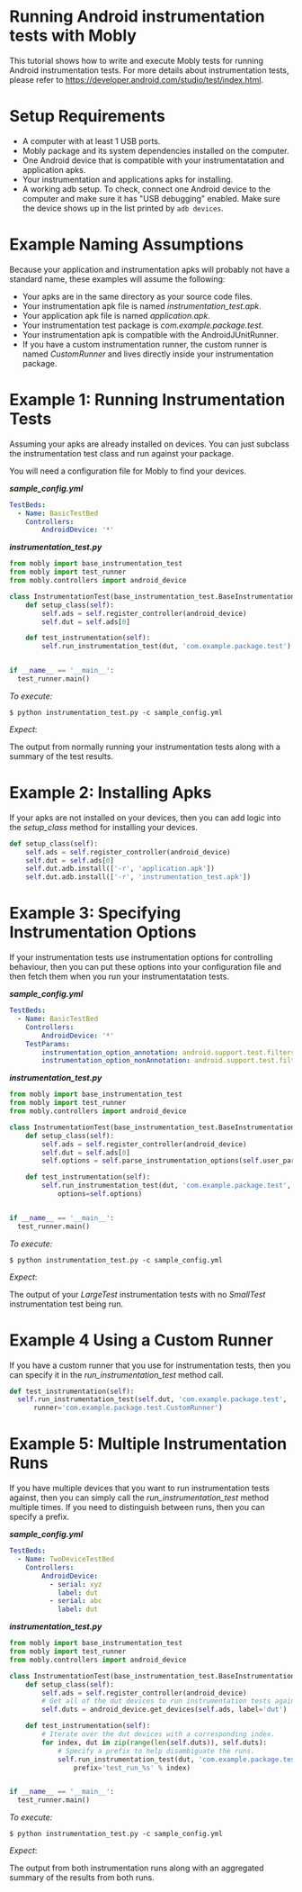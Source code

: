 Running Android instrumentation tests with Mobly
======

This tutorial shows how to write and execute Mobly tests for running Android
instrumentation tests. For more details about instrumentation tests, please refer to
https://developer.android.com/studio/test/index.html.

# Setup Requirements

*   A computer with at least 1 USB ports.
*   Mobly package and its system dependencies installed on the computer.
*   One  Android device that is compatible with your instrumentatation and
    application apks.
*   Your instrumentation and applications apks for installing.
*   A working adb setup. To check, connect one Android device to the computer
    and make sure it has "USB debugging" enabled. Make sure the device shows up
    in the list printed by `adb devices`.

# Example Naming Assumptions

Because your application and instrumentation apks will probably not have a
standard name, these examples will assume the following:

*   Your apks are in the same directory as your source code files.
*   Your instrumentation apk file is named *instrumentation_test.apk*.
*   Your application apk file is named *application.apk*.
*   Your instrumentation test package is *com.example.package.test*.
*   Your instrumentation apk is compatible with the AndroidJUnitRunner.
*   If you have a custom instrumentation runner, the custom runner is named
    *CustomRunner* and lives directly inside your instrumentation package.

# Example 1: Running Instrumentation Tests

Assuming your apks are already installed on devices. You can just subclass the
instrumentation test class and run against your package.

You will need a configuration file for Mobly to find your devices.

***sample_config.yml***

```yaml
TestBeds:
  - Name: BasicTestBed
    Controllers:
        AndroidDevice: '*'
```

***instrumentation_test.py***

```python
from mobly import base_instrumentation_test
from mobly import test_runner
from mobly.controllers import android_device

class InstrumentationTest(base_instrumentation_test.BaseInstrumentationTestClass):
    def setup_class(self):
        self.ads = self.register_controller(android_device)
        self.dut = self.ads[0]

    def test_instrumentation(self):
        self.run_instrumentation_test(dut, 'com.example.package.test')


if __name__ == '__main__':
  test_runner.main()
```

*To execute:*

```
$ python instrumentation_test.py -c sample_config.yml
```

*Expect*:

The output from normally running your instrumentation tests along with a summary
of the test results.

# Example 2: Installing Apks

If your apks are not installed on your devices, then you can add logic into the
*setup_class* method for installing your devices.

```python
def setup_class(self):
    self.ads = self.register_controller(android_device)
    self.dut = self.ads[0]
    self.dut.adb.install(['-r', 'application.apk'])
    self.dut.adb.install(['-r', 'instrumentation_test.apk'])
```

# Example 3: Specifying Instrumentation Options

If your instrumentation tests use instrumentation options for controlling
behaviour, then you can put these options into your configuration file and then
fetch them when you run your instrumentatation tests.

***sample_config.yml***

```yaml
TestBeds:
  - Name: BasicTestBed
    Controllers:
        AndroidDevice: '*'
    TestParams:
        instrumentation_option_annotation: android.support.test.filters.LargeTest
        instrumentation_option_nonAnnotation: android.support.test.filters.SmallTest
```

***instrumentation_test.py***

```python
from mobly import base_instrumentation_test
from mobly import test_runner
from mobly.controllers import android_device

class InstrumentationTest(base_instrumentation_test.BaseInstrumentationTestClass):
    def setup_class(self):
        self.ads = self.register_controller(android_device)
        self.dut = self.ads[0]
        self.options = self.parse_instrumentation_options(self.user_params)

    def test_instrumentation(self):
        self.run_instrumentation_test(dut, 'com.example.package.test',
            options=self.options)


if __name__ == '__main__':
  test_runner.main()
```

*To execute:*

```
$ python instrumentation_test.py -c sample_config.yml
```

*Expect*:

The output of your *LargeTest* instrumentation tests with no *SmallTest*
instrumentation test being run.

# Example 4 Using a Custom Runner

If you have a custom runner that you use for instrumentation tests, then you can
specify it in the *run_instrumentation_test* method call.

```python
def test_instrumentation(self):
  self.run_instrumentation_test(self.dut, 'com.example.package.test',
      runner='com.example.package.test.CustomRunner')
```

# Example 5: Multiple Instrumentation Runs

If you have multiple devices that you want to run instrumentation tests
against, then you can simply call the *run_instrumentation_test* method
multiple times. If you need to distinguish between runs, then you can specify
a prefix.

***sample_config.yml***

```yaml
TestBeds:
  - Name: TwoDeviceTestBed
    Controllers:
        AndroidDevice:
          - serial: xyz
            label: dut
          - serial: abc
            label: dut
```

***instrumentation_test.py***

```python
from mobly import base_instrumentation_test
from mobly import test_runner
from mobly.controllers import android_device

class InstrumentationTest(base_instrumentation_test.BaseInstrumentationTestClass):
    def setup_class(self):
        self.ads = self.register_controller(android_device)
        # Get all of the dut devices to run instrumentation tests against.
        self.duts = android_device.get_devices(self.ads, label='dut')

    def test_instrumentation(self):
        # Iterate over the dut devices with a corresponding index.
        for index, dut in zip(range(len(self.duts)), self.duts):
            # Specify a prefix to help disambiguate the runs.
            self.run_instrumentation_test(dut, 'com.example.package.tests',
                prefix='test_run_%s' % index)


if __name__ == '__main__':
  test_runner.main()
```

*To execute:*

```
$ python instrumentation_test.py -c sample_config.yml
```

*Expect*:

The output from both instrumentation runs along with an aggregated summary of
the results from both runs.
